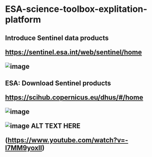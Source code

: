 # ESA-science-toolbox-explitation-platform

<h2> Introduce Sentinel data products
  
https://sentinel.esa.int/web/sentinel/home

![image](https://user-images.githubusercontent.com/45618275/50389128-d26b1a00-0760-11e9-95cb-22213e81ce61.png)

<h2>ESA: Download Sentinel products
  
https://scihub.copernicus.eu/dhus/#/home

![image](https://user-images.githubusercontent.com/45618275/50389079-e3675b80-075f-11e9-816e-3eb294a693a5.png)


![image ALT TEXT HERE](https://www.youtube.com/watch?v=-l7MM9yoxII/0.jpg)

(https://www.youtube.com/watch?v=-l7MM9yoxII)

